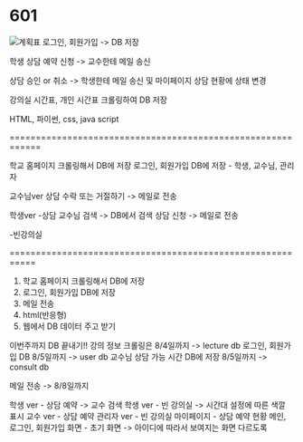 # 601
![계획표](https://user-images.githubusercontent.com/81225901/182570338-c1d8db6e-4841-48a0-8d12-cd79c8db8efe.png)
로그인, 회원가입  -> DB 저장

학생 상담 예약 신청 -> 교수한테 메일 송신

상담 승인 or 취소 -> 학생한테 메일 송신 및 마이페이지 상담 현황에 상태 변경

강의실 시간표, 개인 시간표 크롤링하여 DB 저장


HTML, 파이썬, css, java script

============================================================

학교 홈페이지 크롤링해서 DB에 저장
로그인, 회원가입 DB에 저장 - 학생, 교수님, 관리자

교수님ver
상담 수락 또는 거절하기 -> 메일로 전송 

학생ver
-상담
교수님 검색 -> DB에서 검색
상담 신청 -> 메일로 전송


-빈강의실

===========================================================

1. 학교 홈페이지 크롤링해서 DB에 저장
2. 로그인, 회원가입 DB에 저장
3. 메일 전송
4. html(반응형)
5. 웹에서 DB 데이터 주고 받기

이번주까지 DB 끝내기!! 
강의 정보 크롤링은 8/4일까지 -> lecture db
로그인, 회원가입 DB 8/5일까지 -> user db 
교수님 상담 가능 시간 DB에 저장 8/5일까지 -> consult db

메일 전송 -> 8/8일까지

학생 ver - 상담 예약 -> 교수 검색
학생 ver - 빈 강의실 -> 시간대 설정에 따른 색깔 표시
교수 ver - 상담 예약
관리자 ver - 빈 강의실 
마이페이지 - 상담 예약 현황
메인, 로그인, 회원가입 화면 - 초기 화면 -> 아이디에 따라서 보여지는 화면 다르도록
